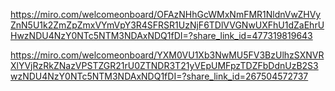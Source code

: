 https://miro.com/welcomeonboard/OFAzNHhGcWMxNmFMR1NldnVwZHVyZnN5U1k2ZmZpZmxVYmVpY3R4SFRSR1UzNjF6TDlVVGNwUXFhU1dZaEhrUHwzNDU4NzY0NTc5NTM3NDAxNDQ1fDI=?share_link_id=477319819643

https://miro.com/welcomeonboard/YXM0VU1Xb3NwMU5FV3BzUlhzSXNVRXlYVjRzRkZNazVPSTZGR21rU0ZTNDR3T21yVEpUMFpzTDZFbDdnUzB2S3wzNDU4NzY0NTc5NTM3NDAxNDQ1fDI=?share_link_id=267504572737
